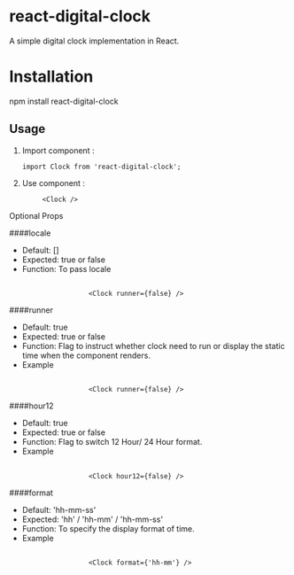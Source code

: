 # react-digital-clock
A simple digital clock implementation in React.

# Installation
npm install react-digital-clock

## Usage
1. Import component : 

       import Clock from 'react-digital-clock';
2. Use component    :  

            <Clock />

Optional Props
            
 ####locale

 - Default: []  
 - Expected: true or false  
 - Function: To pass locale
 ##
                        <Clock runner={false} />
 
  ####runner
  
 - Default: true  
 - Expected: true or false  
 - Function: Flag to instruct whether clock need to run or display the static time when the component renders.
 - Example 
  ##     
                        <Clock runner={false} />
                        
 ####hour12
  
 - Default: true  
 - Expected: true or false  
 - Function: Flag to switch 12 Hour/ 24 Hour format.
 - Example 
  ##       
                        <Clock hour12={false} />                       
                        
  ####format
  
 - Default: 'hh-mm-ss'  
 - Expected: 'hh' / 'hh-mm' / 'hh-mm-ss'  
 - Function: To specify the display format of time.
 - Example 
  ##      
                        <Clock format={'hh-mm'} />                       
                              
 
 

